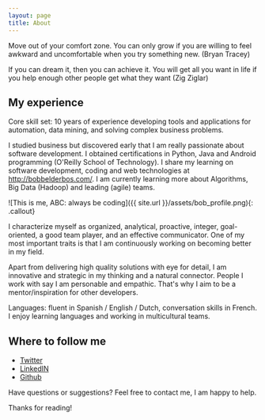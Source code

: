 ```yaml
---
layout: page
title: About
---
```


<p class="message">
Move out of your comfort zone. You can only grow if you are willing to feel awkward and uncomfortable when you try something new. (Bryan Tracey)
</p>
<p class="message">
If you can dream it, then you can achieve it. You will get all you want in life if you help enough other people get what they want (Zig Ziglar)
</p>

## My experience

Core skill set: 10 years of experience developing tools and applications for automation, data mining, and solving complex business problems.

I studied business but discovered early that I am really passionate about software development. I obtained certifications in Python, Java and Android programming (O'Reilly School of Technology). I share my learning on software development, coding and web technologies at http://bobbelderbos.com/. I am currently learning more about Algorithms, Big Data (Hadoop) and leading (agile) teams.

![This is me, ABC: always be coding]({{ site.url }}/assets/bob_profile.png){: .callout}

I characterize myself as organized, analytical, proactive, integer, goal-oriented, a good team player, and an effective communicator. One of my most important traits is that I am continuously working on becoming better in my field. 

Apart from delivering high quality solutions with eye for detail, I am innovative and strategic in my thinking and a natural connector. People I work with say I am personable and empathic. That's why I aim to be a mentor/inspiration for other developers. 

Languages: fluent in Spanish / English / Dutch, conversation skills in French. I enjoy learning languages and working in multicultural teams.

## Where to follow me

* [Twitter](http://twitter.com/bbelderbos)
* [LinkedIN](https://www.linkedin.com/in/bbelderbos)
* [Github](http://github.com/bbelderbos)

Have questions or suggestions? Feel free to contact me, I am happy to help.

Thanks for reading!
